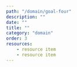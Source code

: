 ```yaml
---
path: "/domain/goal-four"
description: ""
date: ""
title: ""
category: "domain"
order: 3
resources:
    - resource item
    - resource item
---
```

